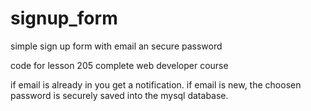 # signup_form
simple sign up form with email an secure password 

code for lesson 205 complete web developer course

if email is already in you get a notification.
if email is new, the choosen password is securely saved into the mysql database. 

